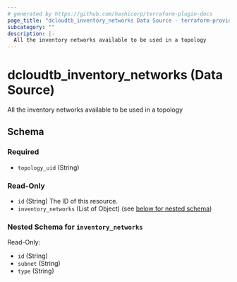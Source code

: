 ```yaml
---
# generated by https://github.com/hashicorp/terraform-plugin-docs
page_title: "dcloudtb_inventory_networks Data Source - terraform-provider-dcloud"
subcategory: ""
description: |-
  All the inventory networks available to be used in a topology
---
```


# dcloudtb_inventory_networks (Data Source)

All the inventory networks available to be used in a topology



<!-- schema generated by tfplugindocs -->
## Schema

### Required

- `topology_uid` (String)

### Read-Only

- `id` (String) The ID of this resource.
- `inventory_networks` (List of Object) (see [below for nested schema](#nestedatt--inventory_networks))

<a id="nestedatt--inventory_networks"></a>
### Nested Schema for `inventory_networks`

Read-Only:

- `id` (String)
- `subnet` (String)
- `type` (String)


